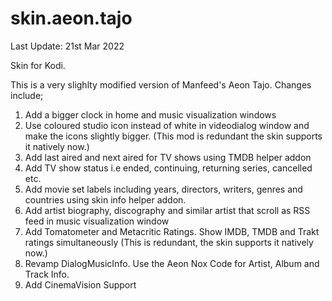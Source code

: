 # skin.aeon.tajo

Last Update: 21st Mar 2022

Skin for Kodi.

This is a very slighlty modified version of Manfeed's Aeon Tajo. Changes include;
1.	Add a bigger clock in home and music visualization windows
2.	Use coloured studio icon instead of white in videodialog window and make the icons slightly bigger. (This mod is redundant the skin supports it natively now.)
3.	Add last aired and next aired for TV shows using TMDB helper addon
4.	Add TV show status i.e ended, continuing, returning series, cancelled etc.
5.	Add movie set labels including years, directors, writers, genres and countries using skin info helper addon.
6.	Add artist biography, discography and similar artist that scroll as RSS feed in music visualization window
7.	Add Tomatometer and Metacritic Ratings. Show IMDB, TMDB and Trakt ratings simultaneously (This is redundant, the skin supports it natively now.)
8.	Revamp DialogMusicInfo. Use the Aeon Nox Code for Artist, Album and Track Info.
9.	Add CinemaVision Support
